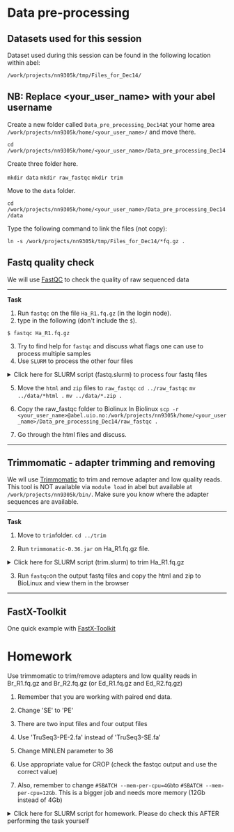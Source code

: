 # Data pre-processing

## Datasets used for this session

Dataset used during this session can be found in the following location within abel:

`/work/projects/nn9305k/tmp/Files_for_Dec14/`

## NB: Replace <your_user_name> with your abel username

Create a new folder called `Data_pre_processing_Dec14`at your home area `/work/projects/nn9305k/home/<your_user_name>/` and move there.

`cd /work/projects/nn9305k/home/<your_user_name>/Data_pre_processing_Dec14`

Create three folder here.

`mkdir data`
`mkdir raw_fastqc`
`mkdir trim`

Move to the `data` folder.

`cd /work/projects/nn9305k/home/<your_user_name>/Data_pre_processing_Dec14/data`

Type the following command to link the files (not copy):

`ln -s /work/projects/nn9305k/tmp/Files_for_Dec14/*fq.gz .`


## Fastq quality check

We will use [FastQC](https://www.bioinformatics.babraham.ac.uk/projects/fastqc/) to check the quality of raw sequenced data 

--------

**Task**
1. Run `fastqc` on the file `Ha_R1.fq.gz` (in the login node).
2. type in the following (don't include the `$`).

```
$ fastqc Ha_R1.fq.gz
```

3. Try to find help for `fastqc` and discuss what flags one can use to process multiple samples
4. Use `SLURM` to process the other four files


<details>
 <summary>Click here for SLURM script (fastq.slurm) to process four fastq files</summary>
  
  \#!/bin/bash
  
  \#
  
  \# Job name:
  
  \#SBATCH --job-name=raw_fastq
  
  \#
  
  \# Project:
  
  \#SBATCH --account=nn9305k
  
  \#
  
  \# Wall clock limit:
  
  \#SBATCH --time=01:00:00
  
  \#
  
  \#SBATCH --ntasks=4
  
  \#
  
  \# Max memory usage:
  
  \## A good suggestion here is 4GB
  
  \#SBATCH --mem-per-cpu=4Gb
  
  \## Set up job environment
  
  source /cluster/bin/jobsetup
  
  module load fastqc
  
  fastqc -t 4 Br_R* Ed_R*
</details>


5. Move the `html` and `zip` files to `raw_fastqc`
`cd ../raw_fastqc`
`mv ../data/*html .`
`mv ../data/*.zip .`

6. Copy the raw_fastqc folder to Biolinux
In Biolinux 
`scp -r <your_user_name>@abel.uio.no:/work/projects/nn9305k/home/<your_user_name>/Data_pre_processing_Dec14/raw_fastqc .`

7. Go through the html files and discuss.

--------

## Trimmomatic - adapter trimming and removing

We wll use [Trimmomatic](http://www.usadellab.org/cms/index.php?page=trimmomatic) to trim and remove adapter and low quality reads.
This tool is NOT available via `module load` in abel but available at `/work/projects/nn9305k/bin/`. Make sure you know where the adapter sequences are available.

--------

**Task**
1. Move to `trim`folder.
`cd ../trim`

2. Run `trimmomatic-0.36.jar` on Ha_R1.fq.gz file.


<details>
 <summary>Click here for SLURM script (trim.slurm) to trim Ha_R1.fq.gz</summary>
  
  \#!/bin/bash
  
  \#
  
  \# Job name:
  
  \#SBATCH --job-name=trim
  
  \#
  
  \# Project:
  
  \#SBATCH --account=nn9305k
  
  \#
  
  \# Wall clock limit:
  
  \#SBATCH --time=01:00:00
  
  \#
  
  \#SBATCH --ntasks=12
  
  \#
  
  \# Max memory usage:
  
  \## A good suggestion here is 4GB
  
  \#SBATCH --mem-per-cpu=4Gb
  
  \## Set up job environment
  
  source /cluster/bin/jobsetup
  
  java -jar /work/projects/nn9305k/bin/trimmomatic-0.36.jar SE -threads 12 -phred33 ../data/Ha_R1.fq.gz Ha_trim_R1.fq.gz ILLUMINACLIP:/work/projects/nn9305k/db_flatfiles/trimmomatic_adapters/TruSeq3-SE.fa:2:30:10 LEADING:3 TRAILING:3 SLIDINGWINDOW:4:15 MINLEN:15 CROP:75*
</details>


3. Run `fastqc`on the output fastq files and copy the html and zip to BioLinux and view them in the browser
--------

## FastX-Toolkit

One quick example with [FastX-Toolkit](http://hannonlab.cshl.edu/fastx_toolkit/index.html)


# Homework

Use trimmomatic to trim/remove adapters and low quality reads in Br_R1.fq.gz and Br_R2.fq.gz (or Ed_R1.fq.gz and Ed_R2.fq.gz)
1. Remember that you are working with paired end data.
2. Change 'SE' to 'PE'
3. There are two input files and four output files
4. Use 'TruSeq3-PE-2.fa' instead of 'TruSeq3-SE.fa'
4. Change MINLEN parameter to 36
5. Use appropriate value for CROP (check the fastqc output and use the correct value)

6. Also, remember to change `#SBATCH --mem-per-cpu=4Gb`to `#SBATCH --mem-per-cpu=12Gb`. This is a bigger job and needs more memory (12Gb instead of 4Gb)

<details>
 <summary>Click here for SLURM script for homework. Please do check this AFTER performing the task yourself</summary>
  
  \#!/bin/bash
  
  \#
  
  \# Job name:
  
  \#SBATCH --job-name=trim
  
  \#
  
  \# Project:
  
  \#SBATCH --account=nn9305k
  
  \#
  
  \# Wall clock limit:
  
  \#SBATCH --time=01:00:00
  
  \#
  
  \#SBATCH --ntasks=12
  
  \#
  
  \# Max memory usage:
  
  \## A good suggestion here is 4GB
  
  \#SBATCH --mem-per-cpu=12Gb
  
  \## Set up job environment
  
  source /cluster/bin/jobsetup
  
  java -jar /work/projects/nn9305k/bin/trimmomatic-0.36.jar PE -threads 12 -phred33 ../data/Br_R1.fq.gz ../data/Br_R2.fq.gz Br_trim_R1.fq.gz Br_trim_R1_UNPAIRED.fq.gz Br_trim_R2.fq.gz Br_trim_R2_UNPAIRED.fq.gz ILLUMINACLIP:/work/projects/nn9305k/db_flatfiles/trimmomatic_adapters/TruSeq3-PE-2.fa:2:30:10 LEADING:3 TRAILING:3 SLIDINGWINDOW:4:15 MINLEN:36 CROP:150
  
  java -jar /work/projects/nn9305k/bin/trimmomatic-0.36.jar PE -threads 12 -phred33 ../data/Ed_R1.fq.gz ../data/Ed_R2.fq.gz Ed_trim_R1.fq.gz Ed_trim_R1_UNPAIRED.fq.gz Ed_trim_R2.fq.gz Ed_trim_R2_UNPAIRED.fq.gz ILLUMINACLIP:/work/projects/nn9305k/db_flatfiles/trimmomatic_adapters/TruSeq3-PE-2.fa:2:30:10 LEADING:3 TRAILING:3 SLIDINGWINDOW:4:15 MINLEN:36 CROP:150
  </details>
